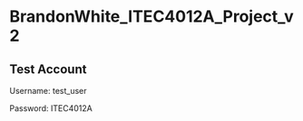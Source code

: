 # BrandonWhite_ITEC4012A_Project_v2

## Test Account
<p>Username: test_user</p>
<p>Password: ITEC4012A</p>
